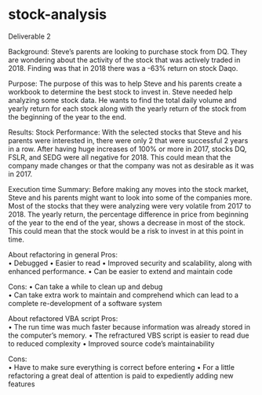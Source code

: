 # stock-analysis
Deliverable 2

Background: Steve’s parents are looking to purchase stock from DQ. They are wondering about the activity of the stock that was actively traded in 2018. Finding was that in 2018 there was a -63% return on stock Daqo. 

Purpose: The purpose of this was to help Steve and his parents create a workbook to determine the best stock to invest in. Steve needed help analyzing some stock data. He wants to find the total daily volume and yearly return for each stock along with the yearly return of the stock from the beginning of the year to the end. 

Results:
Stock Performance: With the selected stocks that Steve and his parents were interested in, there were only 2 that were successful 2 years in a row. After having huge increases of 100% or more in 2017, stocks DQ, FSLR, and SEDG were all negative for 2018. This could mean that the company made changes or that the company was not as desirable as it was in 2017. 

Execution time
Summary: Before making any moves into the stock market, Steve and his parents might want to look into some of the companies more. Most of the stocks that they were analyzing were very volatile from 2017 to 2018. The yearly return, the percentage difference in price from beginning of the year to the end of the year, shows a decrease in most of the stock. This could mean that the stock would be a risk to invest in at this point in time.

About refactoring in general
Pros:	
•	Debugged 
•	Easier to read
•	Improved security and scalability, along with enhanced performance.
•	Can be easier to extend and maintain code
	
Cons: 
•	Can take a while to clean up and debug	
•	Can take extra work to maintain and comprehend which can lead to a complete re-development of a software system

About refactored VBA script
Pros: 	
•	The run time was much faster because information was already stored in the computer’s memory. 
•	The refractured VBS script is easier to read due to reduced complexity
•	Improved source code’s maintainability 
	
Cons: 	
•	Have to make sure everything is correct before entering 
•	For a little refactoring a great deal of attention is paid to expediently adding new features 
